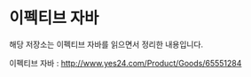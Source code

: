 # 이펙티브 자바

해당 저장소는 이펙티브 자바를 읽으면서 정리한 내용입니다. 

이펙티브 자바 : http://www.yes24.com/Product/Goods/65551284

